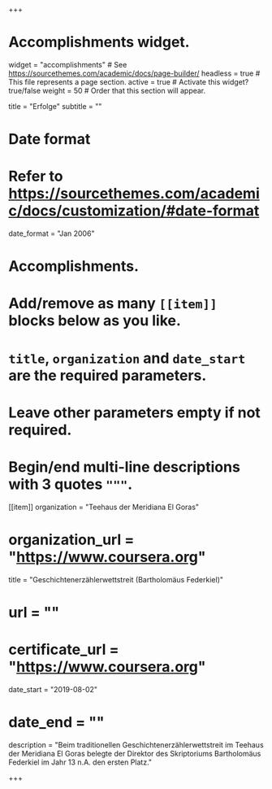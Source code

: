 +++
# Accomplishments widget.
widget = "accomplishments"  # See https://sourcethemes.com/academic/docs/page-builder/
headless = true  # This file represents a page section.
active = true  # Activate this widget? true/false
weight = 50  # Order that this section will appear.

title = "Erfolge"
subtitle = ""

# Date format
#   Refer to https://sourcethemes.com/academic/docs/customization/#date-format
date_format = "Jan 2006"

# Accomplishments.
#   Add/remove as many `[[item]]` blocks below as you like.
#   `title`, `organization` and `date_start` are the required parameters.
#   Leave other parameters empty if not required.
#   Begin/end multi-line descriptions with 3 quotes `"""`.

[[item]]
  organization = "Teehaus der Meridiana El Goras"
  # organization_url = "https://www.coursera.org"
  title = "Geschichtenerzählerwettstreit (Bartholomäus Federkiel)"
  # url = ""
  # certificate_url = "https://www.coursera.org"
  date_start = "2019-08-02"
  # date_end = ""
  description = "Beim traditionellen Geschichtenerzählerwettstreit im Teehaus der Meridiana El Goras belegte der Direktor des Skriptoriums Bartholomäus Federkiel im Jahr 13 n.A. den ersten Platz."

+++
